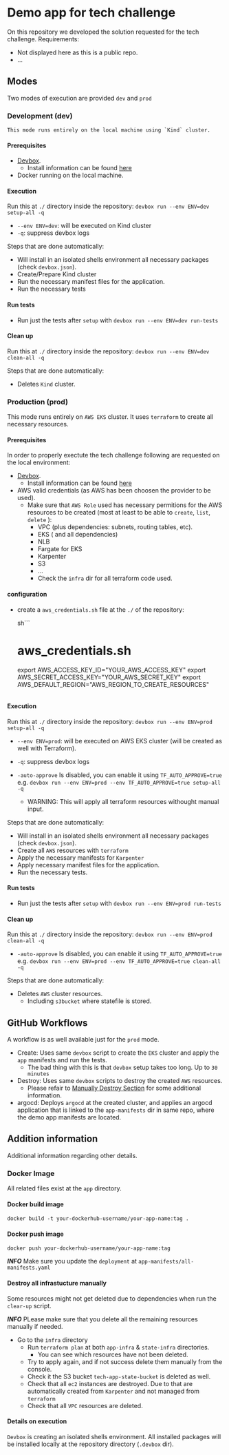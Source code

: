 # Demo app for tech challenge

On this repository we developed the solution requested for the tech challenge.
Requirements:

- Not displayed here as this is a public repo.
- ...

## Modes

Two modes of execution are provided `dev` and `prod`

### Development (dev)

    This mode runs entirely on the local machine using `Kind` cluster.

#### Prerequisites  

- [Devbox](https://www.jetify.com/docs/devbox/cli_reference/devbox_shell/).
  - Install information can be found [here](https://github.com/jetify-com/devbox?tab=readme-ov-file#installing-devbox)
- Docker running on the local machine.

#### Execution

Run this at `./` directory inside the repository: `devbox run --env ENV=dev setup-all -q`

- `--env ENV=dev`: will be executed on Kind cluster
- `-q`: suppress devbox logs

Steps that are done automatically:

- Will install in an isolated shells environment all necessary packages (check `devbox.json`).
- Create/Prepare Kind cluster
- Run the necessary manifest files for the application.
- Run the necessary tests

#### Run tests

- Run just the tests after `setup` with `devbox run --env ENV=dev run-tests`

#### Clean up

Run this at `./` directory inside the repository: `devbox run --env ENV=dev clean-all -q`

Steps that are done automatically:

- Deletes `Kind` cluster.

### Production (prod)

 This mode runs entirely on `AWS EKS` cluster.
 It uses `terraform` to create all necessary resources.

#### Prerequisites

In order to properly exectute the tech challenge following are requested on the local environment:

- [Devbox](https://www.jetify.com/docs/devbox/cli_reference/devbox_shell/).
  - Install information can be found [here](https://github.com/jetify-com/devbox?tab=readme-ov-file#installing-devbox)
- AWS valid credentials (as AWS has been choosen the provider to be used).
  - Make sure that `AWS Role` used has necessary permitions for the AWS resources to be created (most at least to be able to `create`, `list`, `delete` ):
    - VPC (plus dependencies: subnets, routing tables, etc).
    - EKS ( and all dependencies)
    - NLB
    - Fargate for EKS
    - Karpenter
    - S3
    - ...
    - Check the `infra` dir for all terraform code used.

#### configuration

- create a `aws_credentials.sh` file at the `./` of the repository:

  sh```
    # aws_credentials.sh
    export AWS_ACCESS_KEY_ID="YOUR_AWS_ACCESS_KEY"
    export AWS_SECRET_ACCESS_KEY="YOUR_AWS_SECRET_KEY"
    export AWS_DEFAULT_REGION="AWS_REGION_TO_CREATE_RESOURCES"
  ```

#### Execution

Run this at `./` directory inside the repository: `devbox run --env ENV=prod setup-all -q`

- `--env ENV=prod`: will be executed on AWS EKS cluster (will be created as well with Terraform).
- `-q`: suppress devbox logs

- `-auto-approve` Is disabled, you can enable it using `TF_AUTO_APPROVE=true` e.g. `devbox run --env ENV=prod --env TF_AUTO_APPROVE=true setup-all -q`
  - WARNING: This will apply all terraform resources withought manual input.

Steps that are done automatically:

- Will install in an isolated shells environment all necessary packages (check `devbox.json`).
- Create all `AWS` resources with `terraform`
- Apply the necessary manifests for `Karpenter` 
- Apply necessary manifest files for the application.
- Run the necessary tests.

#### Run tests

- Run just the tests after `setup` with `devbox run --env ENV=prod run-tests`

#### Clean up

Run this at `./` directory inside the repository: `devbox run --env ENV=prod clean-all -q`

- `-auto-approve` Is disabled, you can enable it using `TF_AUTO_APPROVE=true` e.g. `devbox run --env ENV=prod --env TF_AUTO_APPROVE=true clean-all -q`

Steps that are done automatically:

- Deletes `AWS` cluster resources.
  - Including `s3bucket` where statefile is stored.

## GitHub Workflows

A workflow is as well available just for the `prod` mode.

- Create: Uses same `devbox` script to create the `EKS` cluster and apply the `app` manifests and run the tests.
  - The bad thing with this is that `devbox` setup takes too long. Up to `30 minutes`
- Destroy: Uses same `devbox` scripts to destroy the created `AWS` resources.
  - Please refair to [ Manually Destroy Section](#destroy-all-infrastructure-manually) for some additional information.
- argocd: Deploys `argocd` at the created cluster, and applies an argocd application that is linked to the `app-manifests` dir in same repo, where the demo app manifests are located. 

## Addition information

Additional information regarding other details.

### Docker Image

All related files exist at the `app` directory.

#### Docker build image

`docker build -t your-dockerhub-username/your-app-name:tag .`

#### Docker push image

`docker push your-dockerhub-username/your-app-name:tag`

***INFO***
Make sure you update the `deployment` at `app-manifests/all-manifests.yaml`

#### Destroy all infrastucture manually

Some resources might not get deleted due to dependencies when run the `clear-up` script.

***INFO***
PLease make sure that you delete all the remaining resources manually if needed.

- Go to the `infra` directory
  - Run `terraform plan` at both `app-infra` & `state-infra` directories.
    - You can see which resources have not been deleted.
  - Try to apply again, and if not success delete them manually from the console.
  - Check it the S3 bucket `tech-app-state-bucket` is deleted as well.
  - Check that all `ec2` instances are destroyed. Due to that are automatically created from `Karpenter` and not managed from `terraform`
  - Check that all `VPC` resources are deleted.

#### Details on execution

`Devbox` is creating  an isolated shells environment. All installed packages will be installed locally at the repository directory (`.devbox` dir).